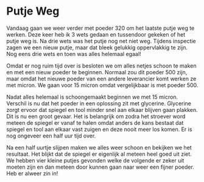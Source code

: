 # Putje Weg
Vandaag gaan we weer verder met poeder 320 om het laatste putje weg te werken. Deze keer heb ik 3 wets gedaan en tussendoor gekeken of het putje weg is. Na drie wets was het putje nog net niet weg. Tijdens inspectie zagen we een nieuw putje, maar dat bleek gelukkig oppervlakkig te zijn. Nog eens drie wets en toen was alles helemaal egaal!

Omdat er nog ruim tijd over is besloten we om alles netjes schoon te maken en met een nieuw poeder te beginnen. Normaal zou dit poeder 500 zijn, maar omdat het nieuwe poeder van een andere leverancier komt werken ze met micron. We gaan voor 15 micron omdat vergelijkbaar is met poeder 500.

Nadat alles helemaal is schoongemaakt beginnen we met 15 micron. Verschil is nu dat het poeder in een oplossing zit met glycerine. Glycerine zorgt ervoor dat spiegel en tool minder snel aan elkaar blijven gaan plakken. Dit is nu een groot gevaar. Het is belangrijk om zodra het stroever word meteen de spiegel er vanaf te halen omdat anders de kans bestaat dat spiegel en tool aan elkaar vast zuigen en deze nooit meer los komen. Er is nog ongeveer een half uur tijd over.

Na een half uurtje slijpen maken we alles weer schoon en bekijken we het resultaat. Het blijkt dat de spiegel er eigenlijk al meteen heel goed uit ziet. We hebben vier kleine putjes gevonden welke de volgende er zeker uit moeten zijn en dan meteen door kunnen gaan naar weer een fijner poeder. Heb er alweer zin in!
